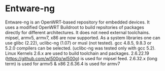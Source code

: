# Entware-ng
Entware-ng is an OpenWRT-based repository for embedded devices. It uses a modified OpenWRT Buildroot to build repsitories of  packages directly for different architectures. It does not need external toolchains.
mipsel, armv5, armv7, x86 are now supported. As a system libraries one can use glibc (2.22), uclibc-ng (1.07) or musl (not tested). gcc 4.8.5, 9.8.3 or 5.2.0 compilers can be selected. (uclibc-ng was tested only with gcc 5.2). Linux Kernels 2.6.x are used to build toolchain and packages.
2.6.22.19 (https://github.com/wl500g/wl500g) is used for mipsel feed.
2.6.32.x (long term) is used for armv5 & x86
2.6.36.4 is used for armv7
